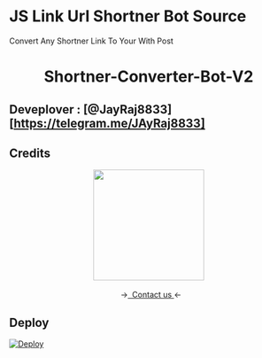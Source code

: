 # JS Link Url Shortner Bot Source
Convert Any Shortner Link To Your With Post



</p>
<h1 align="center">
  <b>Shortner-Converter-Bot-V2</b>
</h1>

## Deveplover : [@JayRaj8833][https://telegram.me/JAyRaj8833]

## Credits 
<p></p><div class="separator" style="clear: both; text-align: center;"><a href="https://telegram.me/JAyRaj8833" imageanchor="1" style="margin-left: 1em; margin-right: 1em;" target="_blank"><img border="0" data-original-height="1080" data-original-width="1080" height="200" src="https://blogger.googleusercontent.com/img/b/R29vZ2xl/AVvXsEhcm8Z-61vqgG7JZsVULIa_zD6SUPYt-ymZg43ixCrIMHiTbD3GRGbT_hn1KG23vkO5NSxHD06rF9CoOrH8yLDUiC48IfHW5f1LfWQP3iQGlwXFvhaPk1p5ZG06j1BNnmMhpGTCQDzDThDsH_-jyV0sbOVpdoL6JpcoPmWbzcXcfWZte_vTxJzQEllD/w200-h200/Picsart_23-04-20_12-34-33-213.jpg" width="200" /></a></div><br /><div style="text-align: center;">&nbsp; -&gt;<a href="https://telegram.me/JAyRaj8833" target="_blank">&nbsp; Contact us </a>&lt;-</div><p></p>

## Deploy 

[![Deploy](https://www.herokucdn.com/deploy/button.svg)](https://heroku.com/deploy?template=https://github.com/JayRaj8833/JS-link-bot)
